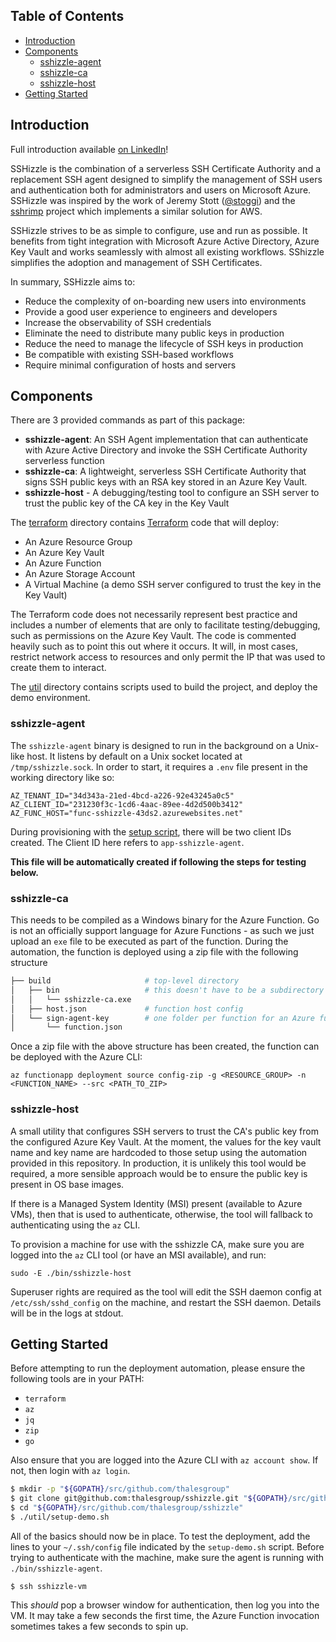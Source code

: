 ## Table of Contents

- [Introduction](#introduction)
- [Components](#components)
  - [sshizzle-agent](#sshizzle-agent)
  - [sshizzle-ca](#sshizzle-ca)
  - [sshizzle-host](#sshizzle-host)
- [Getting Started](#getting-started)

## Introduction

Full introduction available [on LinkedIn](https://www.linkedin.com/pulse/zero-trust-ssh-microsoft-azure-jon-seager)!

SSHizzle is the combination of a serverless SSH Certificate Authority and a replacement SSH agent designed to simplify the management of SSH users and authentication both for administrators and users on Microsoft Azure. SSHizzle was inspired by the work of Jeremy Stott ([@stoggi](https://github.com/stoggi)) and the [sshrimp](https://github.com/stoggi/sshrimp) project which implements a similar solution for AWS.

SSHizzle strives to be as simple to configure, use and run as possible. It benefits from tight integration with Microsoft Azure Active Directory, Azure Key Vault and works seamlessly with almost all existing workflows. SShizzle simplifies the adoption and management of SSH Certificates.

In summary, SSHizzle aims to:

- Reduce the complexity of on-boarding new users into environments
- Provide a good user experience to engineers and developers
- Increase the observability of SSH credentials
- Eliminate the need to distribute many public keys in production
- Reduce the need to manage the lifecycle of SSH keys in production
- Be compatible with existing SSH-based workflows
- Require minimal configuration of hosts and servers

## Components

There are 3 provided commands as part of this package:

- **sshizzle-agent**: An SSH Agent implementation that can authenticate with Azure Active Directory and invoke the SSH Certificate Authority serverless function
- **sshizzle-ca**: A lightweight, serverless SSH Certificate Authority that signs SSH public keys with an RSA key stored in an Azure Key Vault.
- **sshizzle-host** - A debugging/testing tool to configure an SSH server to trust the public key of the CA key in the Key Vault

The [terraform](./terraform) directory contains [Terraform](https://terraform.io) code that will deploy:

- An Azure Resource Group
- An Azure Key Vault
- An Azure Function
- An Azure Storage Account
- A Virtual Machine (a demo SSH server configured to trust the key in the Key Vault)

The Terraform code does not necessarily represent best practice and includes a number of elements that are only to facilitate testing/debugging, such as permissions on the Azure Key Vault. The code is commented heavily such as to point this out where it occurs. It will, in most cases, restrict network access to resources and only permit the IP that was used to create them to interact.

The [util](./util) directory contains scripts used to build the project, and deploy the demo environment.

### sshizzle-agent

The `sshizzle-agent` binary is designed to run in the background on a Unix-like host. It listens by default on a Unix socket located at `/tmp/sshizzle.sock`. In order to start, it requires a `.env` file present in the working directory like so:

```dotenv
AZ_TENANT_ID="34d343a-21ed-4bcd-a226-92e43245a0c5"
AZ_CLIENT_ID="231230f3c-1cd6-4aac-89ee-4d2d500b3412"
AZ_FUNC_HOST="func-sshizzle-43ds2.azurewebsites.net"
```

During provisioning with the [setup script](./util/setup-demo.sh), there will be two client IDs created. The Client ID here refers to `app-sshizzle-agent`.

**This file will be automatically created if following the steps for testing below.**

### sshizzle-ca

This needs to be compiled as a Windows binary for the Azure Function. Go is not an officially support language for Azure Functions - as such we just upload an `exe` file to be executed as part of the function. During the automation, the function is deployed using a zip file with the following structure

```bash
├── build                     # top-level directory
│   ├── bin                   # this doesn't have to be a subdirectory necessarily, path to exe is in host.json
│   │   └── sshizzle-ca.exe
│   ├── host.json             # function host config
│   └── sign-agent-key        # one folder per function for an Azure function app
│       └── function.json
```

Once a zip file with the above structure has been created, the function can be deployed with the Azure CLI:

```
az functionapp deployment source config-zip -g <RESOURCE_GROUP> -n <FUNCTION_NAME> --src <PATH_TO_ZIP>
```

### sshizzle-host

A small utility that configures SSH servers to trust the CA's public key from the configured Azure Key Vault. At the moment, the values for the key vault name and key name are hardcoded to those setup using the automation provided in this repository. In production, it is unlikely this tool would be required, a more sensible approach would be to ensure the public key is present in OS base images.

If there is a Managed System Identity (MSI) present (available to Azure VMs), then that is used to authenticate, otherwise, the tool will fallback to authenticating using the `az` CLI.

To provision a machine for use with the sshizzle CA, make sure you are logged into the `az` CLI tool (or have an MSI available), and run:

```
sudo -E ./bin/sshizzle-host
```

Superuser rights are required as the tool will edit the SSH daemon config at `/etc/ssh/sshd_config` on the machine, and restart the SSH daemon. Details will be in the logs at stdout.

## Getting Started

Before attempting to run the deployment automation, please ensure the following tools are in your PATH:

- `terraform`
- `az`
- `jq`
- `zip`
- `go`

Also ensure that you are logged into the Azure CLI with `az account show`. If not, then login with `az login`.

```bash
$ mkdir -p "${GOPATH}/src/github.com/thalesgroup"
$ git clone git@github.com:thalesgroup/sshizzle.git "${GOPATH}/src/github.com/thalesgroup/sshizzle"
$ cd "${GOPATH}/src/github.com/thalesgroup/sshizzle"
$ ./util/setup-demo.sh
```

All of the basics should now be in place. To test the deployment, add the lines to your `~/.ssh/config` file indicated by the `setup-demo.sh` script. Before trying to authenticate with the machine, make sure the agent is running with `./bin/sshizzle-agent`.

```
$ ssh sshizzle-vm
```

This _should_ pop a browser window for authentication, then log you into the VM. It may take a few seconds the first time, the Azure Function invocation sometimes takes a few seconds to spin up.
